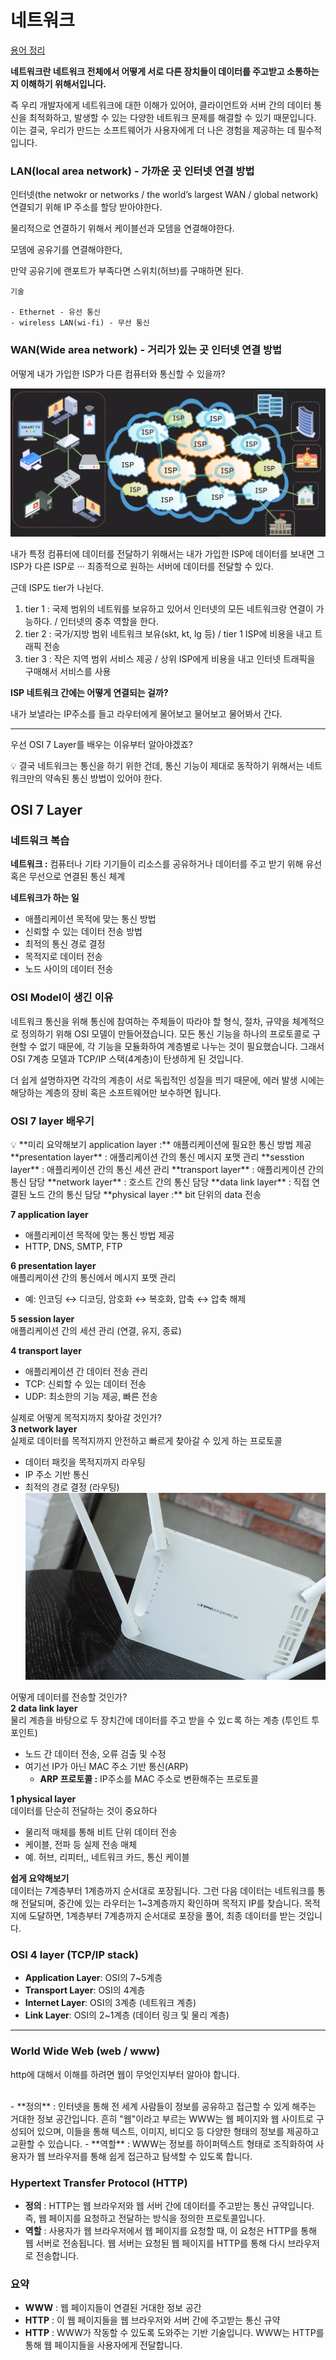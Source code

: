 # 네트워크

[용어 정리](./TERM.md)

**네트워크란 네트워크 전체에서 어떻게 서로 다른 장치들이 데이터를 주고받고 소통하는지 이해하기 위해서입니다.**

즉 우리 개발자에게 네트워크에 대한 이해가 있어야, 클라이언트와 서버 간의 데이터 통신을 최적화하고, 발생할 수 있는 다양한 네트워크 문제를 해결할 수 있기 때문입니다. 이는 결국, 우리가 만드는 소프트웨어가 사용자에게 더 나은 경험을 제공하는 데 필수적입니다.

### LAN(local area network) - 가까운 곳 인터넷 연결 방법

인터넷(the netwokr or networks / the world’s largest WAN / global network) 연결되기 위해 IP 주소를 할당 받아야한다.

물리적으로 연결하기 위해서 케이블선과 모뎀을 연결해야한다.

모뎀에 공유기를 연결해야한다,

만약 공유기에 랜포트가 부족다면 스위치(허브)를 구매하면 된다.

    기술

    - Ethernet - 유선 통신
    - wireless LAN(wi-fi) - 무선 통신

### WAN(Wide area network) - 거리가 있는 곳 인터넷 연결 방법

어떻게 내가 가입한 ISP가 다른 컴퓨터와 통신할 수 있을까?

![image.png](./img/img01.png)

내가 특정 컴퓨터에 데이터를 전달하기 위해서는 내가 가입한 ISP에 데이터를 보내면 그 ISP가 다른 ISP로 ··· 최종적으로 원하는 서버에 데이터를 전달할 수 있다.

근데 ISP도 tier가 나뉜다.

1. tier 1 : 국제 범위의 네트워를 보유하고 있어서 인터넷의 모든 네트워크랑 연결이 가능하다. / 인터넷의 중추 역할을 한다.
2. tier 2 : 국가/지방 범위 네트워크 보유(skt, kt, lg 등) / tier 1 ISP에 비용을 내고 트래픽 전송
3. tier 3 : 작은 지역 범위 서비스 제공 / 상위 ISP에게 비용을 내고 인터넷 트래픽을 구매해서 서비스를 사용

    

**ISP 네트워크 간에는 어떻게 연결되는 걸까?**

내가 보낼라는 IP주소를 들고 라우터에게 물어보고 물어보고 물어봐서 간다.


---
우선 OSI 7 Layer를 배우는 이유부터 알아야겠죠?

<aside>
💡 결국 네트워크는 통신을 하기 위한 건데, 통신 기능이 제대로 동작하기 위해서는 네트워크만의 약속된 통신 방법이 있어야 한다.

</aside>

## OSI 7 Layer

### 네트워크 복습

**네트워크 :** 컴퓨터나 기타 기기들이 리소스를 공유하거나 데이터를 주고 받기 위해 유선 혹은 무선으로 연결된 통신 체계

**네트워크가 하는 일**

- 애플리케이션 목적에 맞는 통신 방법
- 신뢰할 수 있는 데이터 전송 방법
- 최적의 통신 경로 결정
- 목적지로 데이터 전송
- 노드 사이의 데이터 전송

### OSI Model이 생긴 이유

네트워크 통신을 위해 통신에 참여하는 주체들이 따라야 할 형식, 절차, 규약을 체계적으로 정의하기 위해 OSI 모델이 만들어졌습니다. 모든 통신 기능을 하나의 프로토콜로 구현할 수 없기 때문에, 각 기능을 모듈화하여 계층별로 나누는 것이 필요했습니다. 그래서 OSI 7계층 모델과 TCP/IP 스택(4계층)이 탄생하게 된 것입니다.

더 쉽게 설명하자면 각각의 계층이 서로 독립적인 성질을 띄기 때문에, 에러 발생 시에는 해당하는 계층의 장비 혹은 소프트웨어만 보수하면 됩니다.

### OSI 7 layer 배우기

<aside>
💡 **미리 요약해보기
application layer :** 애플리케이션에 필요한 통신 방법 제공
**presentation layer** : 애플리케이션 간의 통신 메시지 포맷 관리
**sesstion layer** : 애플리케이션 간의 통신 세션 관리
**transport layer** : 애플리케이션 간의 통신 담당
**network layer** : 호스트 간의 통신 담당
**data link layer** : 직접 연결된 노드 간의 통신 담당
**physical layer :** bit 단위의 data 전송

</aside>

**7 application layer**   
- 애플리케이션 목적에 맞는 통신 방법 제공
- HTTP, DNS, SMTP, FTP


**6 presentation layer**   
애플리케이션 간의 통신에서 메시지 포맷 관리

- 예: 인코딩 ↔ 디코딩, 암호화 ↔ 복호화, 압축 ↔ 압축 해제


**5 session layer**   
애플리케이션 간의 세션 관리 (연결, 유지, 종료)


**4 transport layer**   
- 애플리케이션 간 데이터 전송 관리
- TCP: 신뢰할 수 있는 데이터 전송
- UDP: 최소한의 기능 제공, 빠른 전송  

   
실제로 어떻게 목적지까지 찾아갈 것인가?   
**3 network layer**   
실제로 데이터를 목적지까지 안전하고 빠르게 찾아갈 수 있게 하는 프로토콜

- 데이터 패킷을 목적지까지 라우팅
- IP 주소 기반 통신
- 최적의 경로 결정 (라우팅)
![img text](./img/img02.png)

어떻게 데이터를 전송할 것인가?   
**2 data link layer**   
물리 계층을 바탕으로 두 장치간에 데이터를 주고 받을 수 있ㄷ록 하는 계층 (투인트 투 포인트)
- 노드 간 데이터 전송, 오류 검출 및 수정
- 여기선 IP가 아닌 MAC 주소 기반 통신(ARP)
    - **ARP 프로토콜 :** IP주소를 MAC 주소로 변환해주는 프로토콜


**1 physical layer**   
데이터를 단순히 전달하는 것이 중요하다
- 물리적 매체를 통해 비트 단위 데이터 전송
- 케이블, 전파 등 실제 전송 매체
- 예. 허브, 리피터,, 네트워크 카드, 통신 케이블


**쉽게 요약해보기**   
데이터는 7계층부터 1계층까지 순서대로 포장됩니다. 그런 다음 데이터는 네트워크를 통해 전달되며, 중간에 있는 라우터는 1~3계층까지 확인하며 목적지 IP를 찾습니다. 목적지에 도달하면, 1계층부터 7계층까지 순서대로 포장을 풀어, 최종 데이터를 받는 것입니다.

### OSI 4 layer (TCP/IP stack)

- **Application Layer**: OSI의 7~5계층
- **Transport Layer**: OSI의 4계층
- **Internet Layer**: OSI의 3계층 (네트워크 계층)
- **Link Layer**: OSI의 2~1계층 (데이터 링크 및 물리 계층)


---
### World Wide Web (web / www)
http에 대해서 이해를 하려면 웹이 무엇인지부터 알아야 합니다.  

<br>
- **정의** : 인터넷을 통해 전 세계 사람들이 정보를 공유하고 접근할 수 있게 해주는 거대한 정보 공간입니다. 흔히 "웹"이라고 부르는 WWW는 웹 페이지와 웹 사이트로 구성되어 있으며, 이들을 통해 텍스트, 이미지, 비디오 등 다양한 형태의 정보를 제공하고 교환할 수 있습니다.   
- **역할** : WWW는 정보를 하이퍼텍스트 형태로 조직화하여 사용자가 웹 브라우저를 통해 쉽게 접근하고 탐색할 수 있도록 합니다.

### Hypertext Transfer Protocol (HTTP)
- **정의** : HTTP는 웹 브라우저와 웹 서버 간에 데이터를 주고받는 통신 규약입니다. 즉, 웹 페이지를 요청하고 전달하는 방식을 정의한 프로토콜입니다.
- **역할** : 사용자가 웹 브라우저에서 웹 페이지를 요청할 때, 이 요청은 HTTP를 통해 웹 서버로 전송됩니다. 웹 서버는 요청된 웹 페이지를 HTTP를 통해 다시 브라우저로 전송합니다.

### 요약
- **WWW** : 웹 페이지들이 연결된 거대한 정보 공간
- **HTTP** : 이 웹 페이지들을 웹 브라우저와 서버 간에 주고받는 통신 규약
- **HTTP** : WWW가 작동할 수 있도록 도와주는 기반 기술입니다. WWW는 HTTP를 통해 웹 페이지들을 사용자에게 전달합니다.